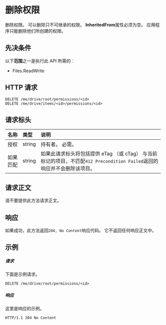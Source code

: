 # <a name="delete-permission"></a>删除权限

删除权限。 可以删除只不可继承的权限。 **InheritedFrom**属性必须为空。 应用程序只能删除他们所创建的权限。


## <a name="prerequisites"></a>先决条件
以下**范围**之一是执行此 API 所需的︰

  * Files.ReadWrite

## <a name="http-request"></a>HTTP 请求

<!-- { "blockType": "ignored" } -->
```http
DELETE /me/drive/root/permissions/<id>
DELETE /me/drive/items/<id>/permissions/<id>
```

## <a name="request-headers"></a>请求标头

| 名称          | 类型   | 说明                                                                                                                                                                                       |
|:--------------|:-------|:--------------------------------------------------------------------------------------------------------------------------------------------------------------------------------------------------|
| 授权 | string | 持有者<token>。 必需。                                                                                                                                                                         |
| 如果匹配      | string | 如果此请求标头将包括提供 eTag （或 cTag） 与当前标记的项目，不匹配`412 Precondition Failed`返回的响应并不会删除该项目。 |

## <a name="request-body"></a>请求正文
请不要提供此方法请求正文。

## <a name="response"></a>响应
如果成功，此方法返回`204, No Content`响应代码。 它不返回任何响应正文中。

## <a name="example"></a>示例

##### <a name="request"></a>请求

下面是示例请求。

<!-- {
  "blockType": "request",
  "name": "delete_permission"
}-->
```http
DELETE /me/drive/root/permissions/<id>
```

##### <a name="response"></a>响应

这里是响应的示例。

<!-- {
  "blockType": "response",
  "truncated": false
} -->
```http
HTTP/1.1 204 No Content
```

<!-- uuid: 8fcb5dbc-d5aa-4681-8e31-b001d5168d79
2015-10-25 14:57:30 UTC -->
<!-- {
  "type": "#page.annotation",
  "description": "Delete permission",
  "keywords": "",
  "section": "documentation",
  "tocPath": "OneDrive/Item/Delete permission"
}-->

